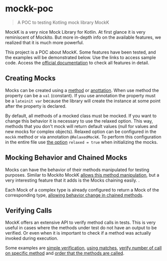 # mockk-poc

> A POC to testing Kotling mock library MockK

MockK is a very nice Mock Library for Kotlin. At first glance it is very reminiscent of Mockito. But more in-depth info on the available features, we realized that it is much more powerful.

This project is a POC about MockK. Some features have been tested, and the examples will be demonstrated below. Use the links to access sample code. Access the [official documentation](https://mockk.io/) to check all features in detail.

## Creating Mocks

Mocks can be created using a [method](https://github.com/robsonbittencourt/mockk-poc/blob/main/src/test/kotlin/com/rbittencourt/mockkpoc/chainedmock/PersonTest.kt#L12) or [anottation](https://github.com/robsonbittencourt/mockk-poc/blob/main/src/test/kotlin/com/rbittencourt/mockkpoc/injectmocks/autowired/NotificationSenderTest.kt#L26). When use method the property can be a `val` (constant). If you use annotation the property must be a `lateinit var` because the library will create the instance at some point after the property is declared.

By default, all methods of a mocked class must be mocked. If you want to change this behavior it is necessary to use the relaxed option. This way, methods that you don't mock will return default values (null for values and new mocks for complex objects). Relaxed option can be configured in the `mockk` method or via annotation `@RelaxedMockK`. To perform this configuration in the entire file use [the option](https://github.com/robsonbittencourt/mockk-poc/blob/main/src/test/kotlin/com/rbittencourt/mockkpoc/injectmocks/autowired/NotificationSenderTest.kt#L30) `relaxed = true` when initializing the mocks.

## Mocking Behavior and Chained Mocks

Mocks can have the behavior of their methods manipulated for testing purposes. Similar to Mockito MockK [allows this method manipulation](https://github.com/robsonbittencourt/mockk-poc/blob/main/src/test/kotlin/com/rbittencourt/mockkpoc/chainedmock/PersonTest.kt#L11), but a very interesting feature that it adds is the Mocks chaining easily. .

Each Mock of a complex type is already configured to return a Mock of the corresponding type, [allowing behavior change in chained methods](https://github.com/robsonbittencourt/mockk-poc/blob/main/src/test/kotlin/com/rbittencourt/mockkpoc/chainedmock/PersonTest.kt#L21).

## Verifying Calls

MockK offers an extensive API to verify method calls in tests. This is very useful in cases where the methods under test do not have an output to be verified. Or even when it is important to check if a method was actually invoked during execution.

Some examples are [simple verification](https://github.com/robsonbittencourt/mockk-poc/blob/main/src/test/kotlin/com/rbittencourt/mockkpoc/verify/VerifyTest.kt#L29), [using matches](https://github.com/robsonbittencourt/mockk-poc/blob/main/src/test/kotlin/com/rbittencourt/mockkpoc/verify/VerifyTest.kt#L38), [verify number of call on specific method](https://github.com/robsonbittencourt/mockk-poc/blob/main/src/test/kotlin/com/rbittencourt/mockkpoc/verify/VerifyTest.kt#L47) and [order that the methods are called](https://github.com/robsonbittencourt/mockk-poc/blob/main/src/test/kotlin/com/rbittencourt/mockkpoc/verify/VerifyTest.kt#L57). 